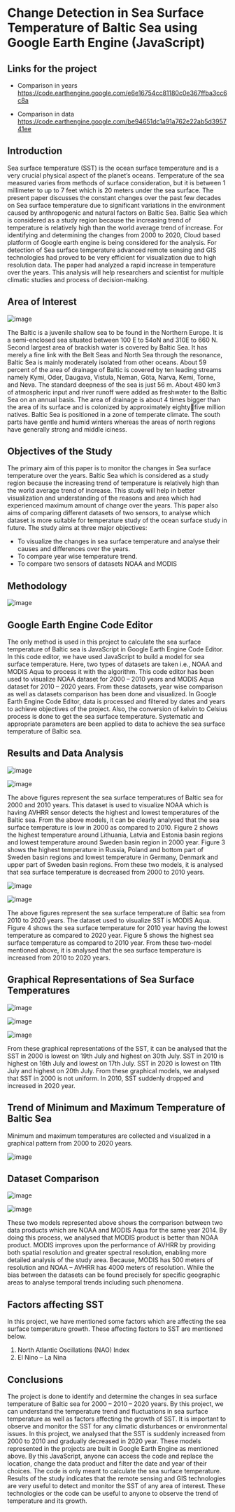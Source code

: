 # Change Detection in Sea Surface Temperature of Baltic Sea using Google Earth Engine (JavaScript)
## Links for the project

- Comparison in years
https://code.earthengine.google.com/e6e16754cc81180c0e367ffba3cc6c8a

- Comparison in data
https://code.earthengine.google.com/be94651dc1a91a762e22ab5d395741ee

## Introduction
Sea surface temperature (SST) is the ocean surface temperature and is a very crucial physical aspect of the planet’s oceans. Temperature of the sea measured varies from methods of surface consideration, but it is between 1 millimeter to up to 7 feet which is 20 meters under the sea surface. The present paper discusses the constant changes over the past few decades on Sea surface temperature due to significant variations in the environment caused by anthropogenic and natural factors on Baltic Sea. Baltic Sea which is considered as a study region because the increasing trend of temperature is relatively high than the world average trend of increase. For identifying and determining the changes from 2000 to 2020, Cloud based platform of Google earth engine is being considered for the analysis. For detection of Sea surface temperature advanced remote sensing and GIS technologies had proved to be very efficient for visualization due to high resolution data. The paper had analyzed a rapid increase in temperature over the years. This analysis will help researchers and scientist for multiple climatic studies and process of decision-making.

## Area of Interest

![image](https://github.com/vaishnaviadhav/Change-Detection-in-SeaSurfaceTemperature-of-BalticSea-using-JavaScript/assets/71253152/12120cbd-ce5b-4566-92d5-4ee9d880952a)

The Baltic is a juvenile shallow sea to be found in the Northern Europe. It is a semi-enclosed sea situated between 100 E to 54oN and 310E to 660 N. Second largest area of brackish water is covered by Baltic Sea. It has merely a fine link with the Belt Seas and North Sea through the resonance, Baltic Sea is mainly moderately isolated from other oceans. About 59 percent of the area of drainage of Baltic is covered by ten leading streams namely Kymi, Oder, Daugava, Vistula, Neman, Göta, Narva, Kemi, Torne, and Neva. 
The standard deepness of the sea is just 56 m. About 480 km3 of atmospheric input and river runoff were added as freshwater to the Baltic Sea on an annual basis. The area of drainage is about 4 times bigger than the area of its surface and is colonized by approximately eightyfive million natives. Baltic Sea is positioned in a zone of temperate climate. The south parts have gentle and humid winters whereas the areas of north regions have generally strong and middle iciness.

## Objectives of the Study

The primary aim of this paper is to monitor the changes in Sea surface temperature over the years. Baltic Sea which is considered as a study region because the increasing trend of temperature is relatively high than the world average trend of increase. This study will help in better visualization and understanding of the reasons and area which had experienced maximum amount of change over the years. This paper also aims of comparing different datasets of two sensors, to analyse which dataset is more suitable for temperature study of the ocean surface study in future. The study aims at three major objectives:
- To visualize the changes in sea surface temperature and analyse their causes and differences over the years.
- To compare year wise temperature trend.
- To compare two sensors of datasets NOAA and MODIS

## Methodology

![image](https://github.com/vaishnaviadhav/Change-Detection-in-SeaSurfaceTemperature-of-BalticSea-using-JavaScript/assets/71253152/65adbc30-9908-4de8-b056-d32e91159e5c)

## Google Earth Engine Code Editor

The only method is used in this project to calculate the sea surface temperature of Baltic sea is JavaScript in Google Earth Engine Code Editor. In this code editor, we have used JavaScript to build a model for sea surface temperature. Here, two types of datasets are taken i.e., NOAA and MODIS Aqua to process it with the algorithm. This code editor has been used to visualize NOAA dataset for 2000 – 2010 years and MODIS Aqua dataset for 2010 – 2020 years. From these datasets, year wise comparison as well as datasets comparison has been done and visualized.
In Google Earth Engine Code Editor, data is processed and filtered by dates and years to achieve objectives of the project. Also, the conversion of kelvin to Celsius process is done to get the sea surface temperature. Systematic and appropriate parameters are been applied to data to achieve the sea surface temperature of Baltic sea.

## Results and Data Analysis

![image](https://github.com/vaishnaviadhav/Change-Detection-in-SeaSurfaceTemperature-of-BalticSea-using-JavaScript/assets/71253152/5b2d4ee4-8db8-4f8a-9ff7-7952831aeee4)

![image](https://github.com/vaishnaviadhav/Change-Detection-in-SeaSurfaceTemperature-of-BalticSea-using-JavaScript/assets/71253152/dcda08fa-1560-4f31-87ce-ba36bc93696b)

The above figures represent the sea surface temperatures of Baltic sea for 2000 and 2010 years. This dataset is used to visualize NOAA which is having AVHRR sensor detects the highest and lowest temperatures of the Baltic sea. From the above models, it can be clearly analysed that the sea surface temperature is low in 2000 as compared to 2010. Figure 2 shows the highest temperature around Lithuania, Latvia and Estonia basin regions and lowest temperature around Sweden basin region in 2000 year. Figure 3 shows the highest temperature in Russia, Poland and bottom part of Sweden basin regions and lowest temperature in Germany, Denmark and upper part of Sweden basin regions. From these two models, it is analysed that sea surface temperature is decreased from 2000 to 2010 years.

![image](https://github.com/vaishnaviadhav/Change-Detection-in-SeaSurfaceTemperature-of-BalticSea-using-JavaScript/assets/71253152/051b7227-82f3-42af-9501-502f14cb39a7)

![image](https://github.com/vaishnaviadhav/Change-Detection-in-SeaSurfaceTemperature-of-BalticSea-using-JavaScript/assets/71253152/bbc31a71-6617-4d36-a497-652378b7df1a)

The above figures represent the sea surface temperature of Baltic sea from 2010 to 2020 years. The dataset used to visualize SST is MODIS Aqua. Figure 4 shows the sea surface temperature for 2010 year having the lowest temperature as compared to 2020 year. Figure 5 shows the highest sea surface temperature as compared to 2010 year. From these two-model mentioned above, it is analysed that the sea surface temperature is increased from 2010 to 2020 years.

## Graphical Representations of Sea Surface Temperatures

![image](https://github.com/vaishnaviadhav/Change-Detection-in-SeaSurfaceTemperature-of-BalticSea-using-JavaScript/assets/71253152/fa4d3b4c-b778-4e79-93dc-8ec70809a90f)

![image](https://github.com/vaishnaviadhav/Change-Detection-in-SeaSurfaceTemperature-of-BalticSea-using-JavaScript/assets/71253152/cddd5b77-f09c-41ca-b186-4c93a2b6311c)

![image](https://github.com/vaishnaviadhav/Change-Detection-in-SeaSurfaceTemperature-of-BalticSea-using-JavaScript/assets/71253152/73983076-97b3-4cf3-bc42-1783bff6a221)

From these graphical representations of the SST, it can be analysed that the SST in 2000 is lowest on 19th July and highest on 30th July. SST in 2010 is highest on 16th July and lowest on 17th July. SST in 2020 is lowest on 11th July and highest on 20th July. From these graphical models, we analysed that SST in 2000 is not uniform. In 2010, SST suddenly dropped and increased in 2020 year.

## Trend of Minimum and Maximum Temperature of Baltic Sea

Minimum and maximum temperatures are collected and visualized in a graphical pattern from 2000 to 2020 years.

![image](https://github.com/vaishnaviadhav/Change-Detection-in-SeaSurfaceTemperature-of-BalticSea-using-JavaScript/assets/71253152/3f48cc40-f61f-43ee-ae05-3d2428299b3e)

## Dataset Comparison

![image](https://github.com/vaishnaviadhav/Change-Detection-in-SeaSurfaceTemperature-of-BalticSea-using-JavaScript/assets/71253152/40efff72-94a1-4f28-90dc-757da3f6f2fe)

![image](https://github.com/vaishnaviadhav/Change-Detection-in-SeaSurfaceTemperature-of-BalticSea-using-JavaScript/assets/71253152/5c56afd0-ba73-4361-8144-c09f1bd496b9)

These two models represented above shows the comparison between two data products which are NOAA and MODIS Aqua for the same year 2014. By doing this process, we analysed that MODIS product is better than NOAA product. MODIS improves upon the performance of AVHRR by providing both spatial resolution and greater spectral resolution, enabling more detailed analysis of the study area. Because, MODIS has 500 meters of resolution and NOAA – AVHRR has 4000 meters of resolution. While the bias between the datasets can be found precisely for specific geographic areas to analyse temporal trends including such phenomena.

## Factors affecting SST

In this project, we have mentioned some factors which are affecting the sea surface temperature growth. These affecting factors to SST are mentioned below.
1. North Atlantic Oscillations (NAO) Index
2. El Nino – La Nina

## Conclusions

The project is done to identify and determine the changes in sea surface temperature of Baltic sea for 2000 – 2010 – 2020 years. By this project, we can understand the temperature trend and fluctuations in sea surface temperature as well as factors affecting the growth of SST. It is important to observe and monitor the SST for any climatic disturbances or environmental 
issues.
In this project, we analysed that the SST is suddenly increased from 2000 to 2010 and gradually decreased in 2020 year. These models represented in the projects are built in Google Earth 
Engine as mentioned above. By this JavaScript, anyone can access the code and replace the location, change the data product and filter the date and year of their choices. The code is only meant to calculate the sea surface temperature.
Results of the study indicates that the remote sensing and GIS technologies are very useful to detect and monitor the SST of any area of interest. These technologies or the code can be useful to anyone to observe the trend of temperature and its growth.

